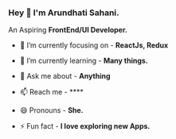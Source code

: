 ### Hey 👋 I'm Arundhati Sahani.



An Aspiring **FrontEnd/UI Developer.**

- 🔭 I’m currently focusing on - **ReactJs, Redux**

- 🌱 I’m currently learning - **Many things.**

- 💬 Ask me about - **Anything**

- 📫 Reach me - ****

- 😄 Pronouns - **She.**

- ⚡ Fun fact - **I love exploring new Apps.**

